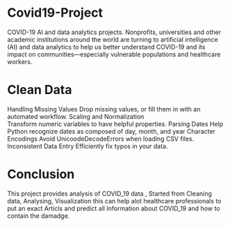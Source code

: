 # Covid19-Project
COVID-19 AI and data analytics projects. Nonprofits, universities and other academic institutions around the world are turning to artificial intelligence (AI) and data analytics to help us better understand COVID-19 and its impact on communities—especially vulnerable populations and healthcare workers.
# Clean Data
Handling Missing Values 
                           Drop missing values, or fill them in with an automated workflow.
Scaling and Normalization                           
                           Transform numeric variables to have helpful properties.
Parsing Dates 
                           Help Python recognize dates as composed of day, month, and year
Character Encodings 
                           Avoid UnicoodeDecodeErrors when loading CSV files.
Inconsistent Data Entry 
                           Efficiently fix typos in your data.
# Conclusion  
This project provides analysis of COVID_19 data , Started from Cleaning data, Analysing, Visualization this can help alot healthcare professionals to put an exact Articls and predict all Information about COVID_19 and how to contain the damadge.
                           
                     
